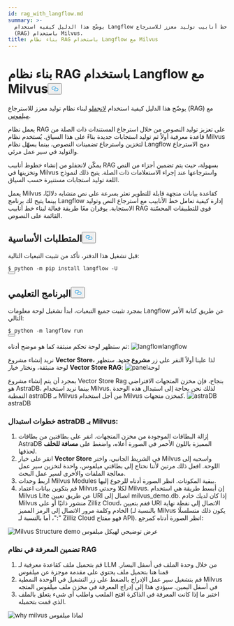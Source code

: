 ```yaml
---
id: rag_with_langflow.md
summary: >-
  يوضّح هذا الدليل كيفية استخدام Langflow لإنشاء خط أنابيب توليد معزز للاسترجاع
  (RAG) باستخدام Milvus.
title: بناء نظام RAG باستخدام Langflow مع Milvus
---
```

<h1 id="Building-a-RAG-System-Using-Langflow-with-Milvus" class="common-anchor-header">بناء نظام RAG باستخدام Langflow مع Milvus<button data-href="#Building-a-RAG-System-Using-Langflow-with-Milvus" class="anchor-icon" translate="no">
      <svg translate="no"
        aria-hidden="true"
        focusable="false"
        height="20"
        version="1.1"
        viewBox="0 0 16 16"
        width="16"
      >
        <path
          fill="#0092E4"
          fill-rule="evenodd"
          d="M4 9h1v1H4c-1.5 0-3-1.69-3-3.5S2.55 3 4 3h4c1.45 0 3 1.69 3 3.5 0 1.41-.91 2.72-2 3.25V8.59c.58-.45 1-1.27 1-2.09C10 5.22 8.98 4 8 4H4c-.98 0-2 1.22-2 2.5S3 9 4 9zm9-3h-1v1h1c1 0 2 1.22 2 2.5S13.98 12 13 12H9c-.98 0-2-1.22-2-2.5 0-.83.42-1.64 1-2.09V6.25c-1.09.53-2 1.84-2 3.25C6 11.31 7.55 13 9 13h4c1.45 0 3-1.69 3-3.5S14.5 6 13 6z"
        ></path>
      </svg>
    </button></h1><p>يوضّح هذا الدليل كيفية استخدام <a href="https://www.langflow.org/">لانجفلو</a> لبناء نظام توليد معزز للاسترجاع (RAG) مع <a href="https://milvus.io/">ميلفوس</a>.</p>
<p>يعمل نظام RAG على تعزيز توليد النصوص من خلال استرجاع المستندات ذات الصلة من قاعدة معرفية أولاً ثم توليد استجابات جديدة بناءً على هذا السياق. يُستخدم نظام Milvus لتخزين واسترجاع تضمينات النصوص، بينما يسهّل نظام Langflow دمج الاسترجاع والتوليد في سير عمل مرئي.</p>
<p>يمكّن لانجفلو من إنشاء خطوط أنابيب RAG بسهولة، حيث يتم تضمين أجزاء من النص وتخزينها في Milvus واسترجاعها عند إجراء الاستعلامات ذات الصلة. يتيح ذلك لنموذج اللغة توليد استجابات مستنيرة حسب السياق.</p>
<p>يعمل Milvus كقاعدة بيانات متجهة قابلة للتطوير تعثر بسرعة على نص متشابه دلاليًا، بينما يتيح لك برنامج Langflow إدارة كيفية تعامل خط الأنابيب مع استرجاع النص وتوليد الاستجابة. يوفران معًا طريقة فعالة لبناء خط أنابيب RAG قوي للتطبيقات المحسّنة القائمة على النصوص.</p>
<h2 id="Prerequisites" class="common-anchor-header">المتطلبات الأساسية<button data-href="#Prerequisites" class="anchor-icon" translate="no">
      <svg translate="no"
        aria-hidden="true"
        focusable="false"
        height="20"
        version="1.1"
        viewBox="0 0 16 16"
        width="16"
      >
        <path
          fill="#0092E4"
          fill-rule="evenodd"
          d="M4 9h1v1H4c-1.5 0-3-1.69-3-3.5S2.55 3 4 3h4c1.45 0 3 1.69 3 3.5 0 1.41-.91 2.72-2 3.25V8.59c.58-.45 1-1.27 1-2.09C10 5.22 8.98 4 8 4H4c-.98 0-2 1.22-2 2.5S3 9 4 9zm9-3h-1v1h1c1 0 2 1.22 2 2.5S13.98 12 13 12H9c-.98 0-2-1.22-2-2.5 0-.83.42-1.64 1-2.09V6.25c-1.09.53-2 1.84-2 3.25C6 11.31 7.55 13 9 13h4c1.45 0 3-1.69 3-3.5S14.5 6 13 6z"
        ></path>
      </svg>
    </button></h2><p>قبل تشغيل هذا الدفتر، تأكد من تثبيت التبعيات التالية:</p>
<pre><code translate="no" class="language-shell"><span class="hljs-meta prompt_">$ </span><span class="language-bash">python -m pip install langflow -U</span>
<button class="copy-code-btn"></button></code></pre>
<h2 id="Tutorial" class="common-anchor-header">البرنامج التعليمي<button data-href="#Tutorial" class="anchor-icon" translate="no">
      <svg translate="no"
        aria-hidden="true"
        focusable="false"
        height="20"
        version="1.1"
        viewBox="0 0 16 16"
        width="16"
      >
        <path
          fill="#0092E4"
          fill-rule="evenodd"
          d="M4 9h1v1H4c-1.5 0-3-1.69-3-3.5S2.55 3 4 3h4c1.45 0 3 1.69 3 3.5 0 1.41-.91 2.72-2 3.25V8.59c.58-.45 1-1.27 1-2.09C10 5.22 8.98 4 8 4H4c-.98 0-2 1.22-2 2.5S3 9 4 9zm9-3h-1v1h1c1 0 2 1.22 2 2.5S13.98 12 13 12H9c-.98 0-2-1.22-2-2.5 0-.83.42-1.64 1-2.09V6.25c-1.09.53-2 1.84-2 3.25C6 11.31 7.55 13 9 13h4c1.45 0 3-1.69 3-3.5S14.5 6 13 6z"
        ></path>
      </svg>
    </button></h2><p>بمجرد تثبيت جميع التبعيات، ابدأ تشغيل لوحة معلومات Langflow عن طريق كتابة الأمر التالي:</p>
<pre><code translate="no" class="language-shell"><span class="hljs-meta prompt_">$ </span><span class="language-bash">python -m langflow run</span>
<button class="copy-code-btn"></button></code></pre>
<p>ثم ستظهر لوحة تحكم منبثقة كما هو موضح أدناه: <span class="img-wrapper"> <img translate="no" src="/docs/v2.6.x/assets/langflow_dashboard_start.png" alt="langflow" class="doc-image" id="langflow" /><span>langflow</span> </span></p>
<p>نريد إنشاء مشروع <strong>Vector Store،</strong> لذا علينا أولاً النقر على زر <strong>مشروع جديد</strong>. ستظهر لوحة منبثقة، ونختار خيار <strong>Vector Store RAG</strong>: <span class="img-wrapper"> <img translate="no" src="/docs/v2.6.x/assets/langflow_dashboard_new_project.png" alt="panel" class="doc-image" id="panel" /><span>لوحة</span> </span></p>
<p>بمجرد أن يتم إنشاء مشروع Vector Store Rag بنجاح، فإن مخزن المتجهات الافتراضي هو AstraDB، بينما نريد استخدام Milvus. لذلك نحن بحاجة إلى استبدال هذه الوحدة النمطية astraDB بـ Milvus من أجل استخدام Milvus كمخزن متجهات. <span class="img-wrapper"> <img translate="no" src="/docs/v2.6.x/assets/langflow_default_structure.png" alt="astraDB" class="doc-image" id="astradb" /><span>astraDB</span> </span></p>
<h3 id="Steps-to-replace-astraDB-with-Milvus" class="common-anchor-header">خطوات استبدال astraDB بـ Milvus:</h3><ol>
<li>إزالة البطاقات الموجودة من مخزن المتجهات. انقر على بطاقتين من بطاقات AstraDB المميزة باللون الأحمر في الصورة أعلاه، واضغط على <strong>مسافة للخلف</strong> لحذفها.</li>
<li>انقر على خيار <strong>Vector Store</strong> في الشريط الجانبي، واختر Milvus واسحبه إلى اللوحة. افعل ذلك مرتين لأننا نحتاج إلى بطاقتي ميلفوس، واحدة لتخزين سير عمل معالجة الملفات والأخرى لسير عمل البحث.</li>
<li>اربط وحدات Milvus Modules ببقية المكونات. انظر الصورة أدناه للرجوع إليها.</li>
<li>قم بتكوين بيانات اعتماد Milvus لكلا وحدتي Milvus. إن أبسط طريقة هي استخدام Milvus Lite عن طريق تعيين URI اتصال إلى milvus_demo.db. إذا كان لديك خادم Milvus منشور ذاتيًا أو على Zilliz Cloud، فقم بتعيين URI الاتصال إلى نقطة نهاية الخادم وكلمة مرور الاتصال إلى الرمز المميز (بالنسبة لـ Milvus يكون ذلك متسلسلًا "<username>:<password>"، أما بالنسبة لـ Zilliz Cloud فهو مفتاح API). انظر الصورة أدناه كمرجع:</li>
</ol>
<p>
  
   <span class="img-wrapper"> <img translate="no" src="/docs/v2.6.x/assets/langflow_milvus_structure.png" alt="Milvus Structure demo" class="doc-image" id="milvus-structure-demo" />
   </span> <span class="img-wrapper"> <span>عرض توضيحي لهيكل ميلفوس</span> </span></p>
<h3 id="Embed-knowledge-into-the-RAG-system" class="common-anchor-header">تضمين المعرفة في نظام RAG</h3><ol>
<li>قم بتحميل ملف كقاعدة معرفية لـ LLM من خلال وحدة الملف في أسفل اليسار. قمنا هنا بتحميل ملف يحتوي على مقدمة موجزة عن ميلفوس</li>
<li>قم بتشغيل سير عمل الإدراج بالضغط على زر التشغيل في الوحدة النمطية Milvus في أسفل اليمين. سيؤدي هذا إلى إدراج المعرفة في مخزن ملف ميلفوس المتجه</li>
<li>اختبر ما إذا كانت المعرفة في الذاكرة افتح الملعب واطلب أي شيء يتعلق بالملف الذي قمت بتحميله.</li>
</ol>
<p>
  
   <span class="img-wrapper"> <img translate="no" src="/docs/v2.6.x/assets/langflow_why_milvus.png" alt="why milvus" class="doc-image" id="why-milvus" />
   </span> <span class="img-wrapper"> <span>لماذا ميلفوس</span> </span></p>
